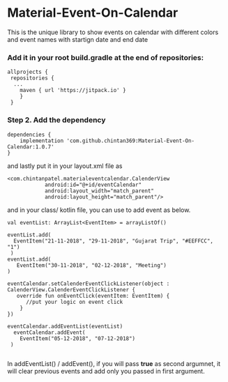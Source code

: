 # Material-Event-On-Calendar
This is the unique library to show events on calendar with different colors and event names with startign date and end date


### Add it in your root build.gradle at the end of repositories:

```
allprojects {
 repositories {
  ...
	maven { url 'https://jitpack.io' }
	}
 }
```

### Step 2. Add the dependency

```
dependencies {
	implementation 'com.github.chintan369:Material-Event-On-Calendar:1.0.7'
}
``` 

and lastly put it in your layout.xml file as

```
<com.chintanpatel.materialeventcalendar.CalenderView
            android:id="@+id/eventCalendar"
            android:layout_width="match_parent"
            android:layout_height="match_parent"/>
```

and in your class/ kotlin file, you can use to add event as below.

```
val eventList: ArrayList<EventItem> = arrayListOf()

eventList.add(
  EventItem("21-11-2018", "29-11-2018", "Gujarat Trip", "#EEFFCC", "1")
 )
eventList.add(
   EventItem("30-11-2018", "02-12-2018", "Meeting")
)

eventCalendar.setCalenderEventClickListener(object : CalenderView.CalenderEventClickListener {
   override fun onEventClick(eventItem: EventItem) {
      //put your logic on event click
    }
})

eventCalendar.addEventList(eventList)
  eventCalendar.addEvent(
    EventItem("05-12-2018", "07-12-2018")
 )
 
```
In addEventList() / addEvent(), if you will pass **true** as second argumnet, it will clear previous events and add only you passed in first argument.
